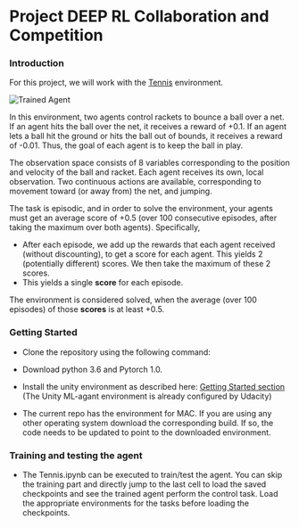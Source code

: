 # Project DEEP RL Collaboration and Competition

[image1]: https://user-images.githubusercontent.com/10624937/42135623-e770e354-7d12-11e8-998d-29fc74429ca2.gif "Trained Agent"
[image2]: https://user-images.githubusercontent.com/10624937/42135622-e55fb586-7d12-11e8-8a54-3c31da15a90a.gif "Soccer"

### Introduction

For this project, we will work with the [Tennis](https://github.com/Unity-Technologies/ml-agents/blob/master/docs/Learning-Environment-Examples.md#tennis) environment.

![Trained Agent][image1]

In this environment, two agents control rackets to bounce a ball over a net. If an agent hits the ball over the net, it receives a reward of +0.1.  If an agent lets a ball hit the ground or hits the ball out of bounds, it receives a reward of -0.01.  Thus, the goal of each agent is to keep the ball in play.

The observation space consists of 8 variables corresponding to the position and velocity of the ball and racket. Each agent receives its own, local observation.  Two continuous actions are available, corresponding to movement toward (or away from) the net, and jumping. 

The task is episodic, and in order to solve the environment, your agents must get an average score of +0.5 (over 100 consecutive episodes, after taking the maximum over both agents). Specifically,

- After each episode, we add up the rewards that each agent received (without discounting), to get a score for each agent. This yields 2 (potentially different) scores. We then take the maximum of these 2 scores.
- This yields a single **score** for each episode.

The environment is considered solved, when the average (over 100 episodes) of those **scores** is at least +0.5.

### Getting Started
- Clone the repository using the following command:

- Download python 3.6 and Pytorch 1.0.

- Install the unity environment as described here: [Getting Started section](https://github.com/udacity/deep-reinforcement-learning/tree/master/p3_collab-compet/README.md) (The Unity ML-agant environment is already configured by Udacity)

- The current repo has the environment for MAC. If you are using any other operating system download the corresponding build. If so, the code needs to be updated to point to the downloaded environment.

### Training and testing the agent

- The Tennis.ipynb can be executed to train/test the agent. You can skip the training part and directly jump to the last cell to load the saved checkpoints and see the trained agent perform the control task. Load the appropriate environments for the tasks before loading the checkpoints.

